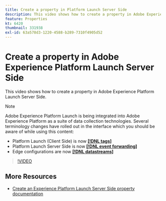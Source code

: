 ```yaml
---
title: Create a property in Platform Launch Server Side
description: This video shows how to create a property in Adobe Experience Platform Launch Server Side. 
feature: Properties
kt: 6420
thumbnail: 331938
exl-id: 63a578d3-1220-4588-b289-7310f4905d52
---
```

# Create a property in Adobe Experience Platform Launch Server Side

This video shows how to create a property in Adobe Experience Platform Launch Server Side. 

>[!NOTE]
>
>Adobe Experience Platform Launch is being integrated into Adobe Experience Platform as a suite of data collection technologies. Several terminology changes have rolled out in the interface which you should be aware of while using this content:
> * Platform Launch (Client Side) is now **[[!DNL tags]](https://experienceleague.adobe.com/docs/launch/using/home.html)** 
> * Platform Launch Server Side is now **[[!DNL event forwarding]](https://experienceleague.adobe.com/docs/launch/using/server-side-info/server-side-overview.html)** 
> * Edge configurations  are now **[[!DNL datastreams]](https://experienceleague.adobe.com/docs/experience-platform/edge/fundamentals/datastreams.html)**

>[!VIDEO](https://video.tv.adobe.com/v/331938?quality=12&learn=on)

## More Resources

* [Create an Experience Platform Launch Server Side property documentation](https://experienceleague.adobe.com/docs/launch/using/server-side-info/server-side-getting-started.html#create-platform-launch-server-side-property)
